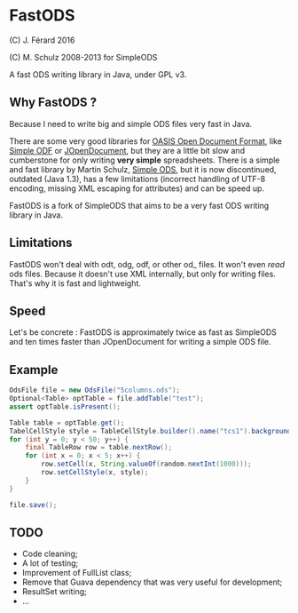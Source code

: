 # FastODS
(C) J. Férard 2016

(C) M. Schulz 2008-2013 for SimpleODS

A fast ODS writing library in Java, under GPL v3.

## Why FastODS ?
Because I need to write big and simple ODS files very fast in Java.

There are some very good libraries for [OASIS Open Document Format](https://www.oasis-open.org/standards#opendocumentv1.2), like [Simple ODF](http://incubator.apache.org/odftoolkit/simple/) or [JOpenDocument](www.jopendocument.org/), but they are a little bit slow and cumberstone for only writing **very simple** spreadsheets.
There is a simple and fast library by Martin Schulz, [Simple ODS](http://simpleods.sourceforge.net/), but it is now discontinued, outdated (Java 1.3), has a few limitations (incorrect handling of UTF-8 encoding, missing XML escaping for attributes) and can be speed up.

FastODS is a fork of SimpleODS that aims to be a very fast ODS writing library in Java.

## Limitations
FastODS won't deal with odt, odg, odf, or other od_ files.
It won't even *read* ods files. 
Because it doesn't use XML internally, but only for writing files. That's why it is fast and lightweight.

## Speed
Let's be concrete : FastODS is approximately twice as fast as SimpleODS and ten times faster than JOpenDocument for writing a simple ODS file.

## Example
```java
OdsFile file = new OdsFile("5columns.ods");
Optional<Table> optTable = file.addTable("test");
assert optTable.isPresent();

Table table = optTable.get();
TabelCellStyle style = TableCellStyle.builder().name("tcs1").backgroundColor("#00FF00").build()
for (int y = 0; y < 50; y++) {
	final TableRow row = table.nextRow();
	for (int x = 0; x < 5; x++) {
		row.setCell(x, String.valueOf(random.nextInt(1000)));
		row.setCellStyle(x, style);
	}
}

file.save();
```

## TODO
* Code cleaning;
* A lot of testing;
* Improvement of FullList class;
* Remove that Guava dependency that was very useful for development;
* ResultSet writing;
* ...


